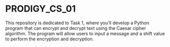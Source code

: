 # PRODIGY_CS_01
This repository is dedicated to Task 1, where you'll develop a Python program that can encrypt and decrypt text using the Caesar cipher algorithm. The program will allow users to input a message and a shift value to perform the encryption and decryption.
